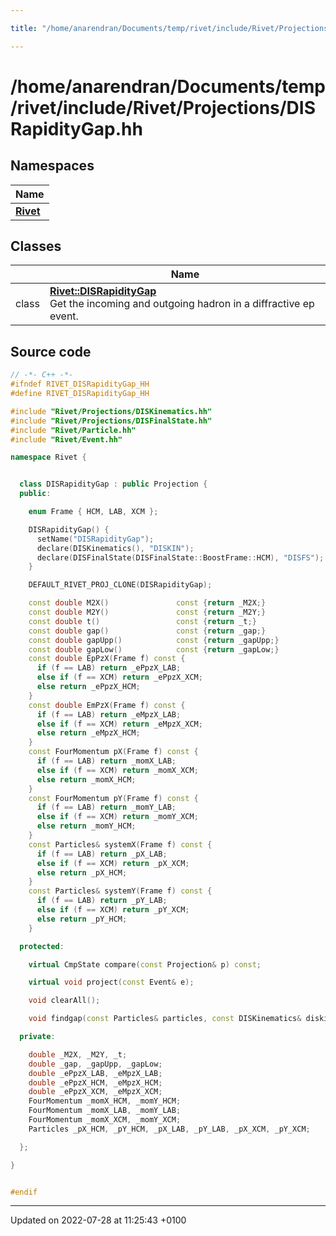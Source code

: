 ```yaml
---

title: "/home/anarendran/Documents/temp/rivet/include/Rivet/Projections/DISRapidityGap.hh"

---
```


# /home/anarendran/Documents/temp/rivet/include/Rivet/Projections/DISRapidityGap.hh



## Namespaces

| Name           |
| -------------- |
| **[Rivet](http://example.org/namespaces/namespacerivet/)**  |

## Classes

|                | Name           |
| -------------- | -------------- |
| class | **[Rivet::DISRapidityGap](http://example.org/classes/classrivet_1_1disrapiditygap/)** <br>Get the incoming and outgoing hadron in a diffractive ep event.  |




## Source code

```cpp
// -*- C++ -*-
#ifndef RIVET_DISRapidityGap_HH
#define RIVET_DISRapidityGap_HH

#include "Rivet/Projections/DISKinematics.hh"
#include "Rivet/Projections/DISFinalState.hh"
#include "Rivet/Particle.hh"
#include "Rivet/Event.hh"

namespace Rivet {


  class DISRapidityGap : public Projection {
  public:

    enum Frame { HCM, LAB, XCM };

    DISRapidityGap() {
      setName("DISRapidityGap");
      declare(DISKinematics(), "DISKIN");
      declare(DISFinalState(DISFinalState::BoostFrame::HCM), "DISFS");
    }

    DEFAULT_RIVET_PROJ_CLONE(DISRapidityGap);

    const double M2X()               const {return _M2X;}
    const double M2Y()               const {return _M2Y;}
    const double t()                 const {return _t;}
    const double gap()               const {return _gap;}
    const double gapUpp()            const {return _gapUpp;}
    const double gapLow()            const {return _gapLow;}
    const double EpPzX(Frame f) const {
      if (f == LAB) return _ePpzX_LAB;
      else if (f == XCM) return _ePpzX_XCM;
      else return _ePpzX_HCM;
    }
    const double EmPzX(Frame f) const {
      if (f == LAB) return _eMpzX_LAB;
      else if (f == XCM) return _eMpzX_XCM;
      else return _eMpzX_HCM;
    }
    const FourMomentum pX(Frame f) const {
      if (f == LAB) return _momX_LAB;
      else if (f == XCM) return _momX_XCM;
      else return _momX_HCM;
    }
    const FourMomentum pY(Frame f) const {
      if (f == LAB) return _momY_LAB;
      else if (f == XCM) return _momY_XCM;
      else return _momY_HCM;
    }
    const Particles& systemX(Frame f) const {
      if (f == LAB) return _pX_LAB;
      else if (f == XCM) return _pX_XCM;
      else return _pX_HCM;
    }
    const Particles& systemY(Frame f) const {
      if (f == LAB) return _pY_LAB;
      else if (f == XCM) return _pY_XCM;
      else return _pY_HCM;
    }

  protected:

    virtual CmpState compare(const Projection& p) const;

    virtual void project(const Event& e);

    void clearAll();

    void findgap(const Particles& particles, const DISKinematics& diskin);

  private:

    double _M2X, _M2Y, _t;
    double _gap, _gapUpp, _gapLow;
    double _ePpzX_LAB, _eMpzX_LAB;
    double _ePpzX_HCM, _eMpzX_HCM;
    double _ePpzX_XCM, _eMpzX_XCM;
    FourMomentum _momX_HCM, _momY_HCM;
    FourMomentum _momX_LAB, _momY_LAB;
    FourMomentum _momX_XCM, _momY_XCM;
    Particles _pX_HCM, _pY_HCM, _pX_LAB, _pY_LAB, _pX_XCM, _pY_XCM;

  };

}


#endif
```


-------------------------------

Updated on 2022-07-28 at 11:25:43 +0100
